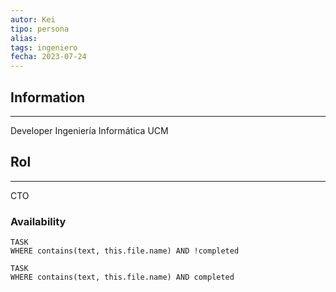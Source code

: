 ```yaml
---
autor: Kei
tipo: persona
alias:
tags: ingeniero
fecha: 2023-07-24
---
```


## Information
- - -
Developer 
Ingeniería Informática UCM

## Rol
- - -
CTO

### Availability

```dataview
TASK
WHERE contains(text, this.file.name) AND !completed
```

```dataview
TASK
WHERE contains(text, this.file.name) AND completed
```